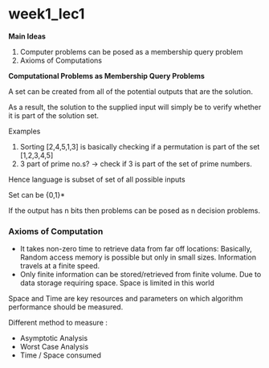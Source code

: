 # week1_lec1

**Main Ideas**

1. Computer problems can be posed as a membership query problem
2. Axioms of Computations

**Computational Problems as Membership Query Problems**

A set can be created from all of the potential outputs that are the solution.

 As a result, the solution to the supplied input will simply be to verify whether it is part of the solution set.

Examples

1. Sorting [2,4,5,1,3] is basically checking if a permutation is part of the set [1,2,3,4,5] 
2. 3 part of prime no.s? → check if 3 is part of the set of prime numbers.

Hence language is subset of set of all possible inputs

Set can be {0,1}*

If the output has n bits then problems can be posed as n decision problems.

### Axioms of Computation

- It takes non-zero time to retrieve data from far off locations:   Basically, Random access memory is possible but only in small sizes. Information travels at a finite speed.
- Only finite information can be stored/retrieved from finite volume. Due to data storage requiring space. Space is limited in this world

Space and Time are key resources and parameters on which algorithm performance should be measured.

Different method to measure : 

- Asymptotic Analysis
- Worst Case Analysis
- Time / Space consumed